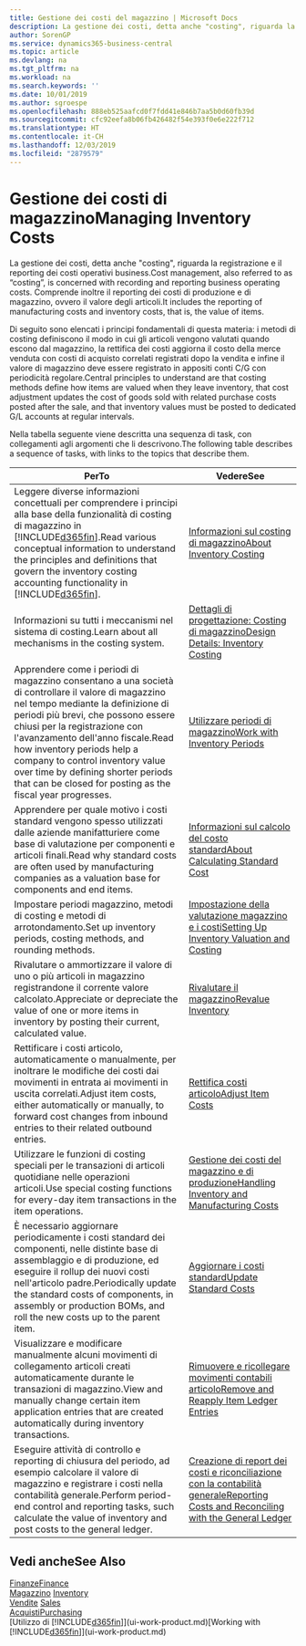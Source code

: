 ```yaml
---
title: Gestione dei costi del magazzino | Microsoft Docs
description: La gestione dei costi, detta anche "costing", riguarda la registrazione e il reporting dei costi operativi business. Comprende inoltre il reporting dei costi di produzione e di magazzino, ovvero il valore degli articoli.
author: SorenGP
ms.service: dynamics365-business-central
ms.topic: article
ms.devlang: na
ms.tgt_pltfrm: na
ms.workload: na
ms.search.keywords: ''
ms.date: 10/01/2019
ms.author: sgroespe
ms.openlocfilehash: 888eb525aafcd0f7fdd41e846b7aa5b0d60fb39d
ms.sourcegitcommit: cfc92eefa8b06fb426482f54e393f0e6e222f712
ms.translationtype: HT
ms.contentlocale: it-CH
ms.lasthandoff: 12/03/2019
ms.locfileid: "2879579"
---
```

# <a name="managing-inventory-costs"></a><span data-ttu-id="2da9a-104">Gestione dei costi di magazzino</span><span class="sxs-lookup"><span data-stu-id="2da9a-104">Managing Inventory Costs</span></span>
<span data-ttu-id="2da9a-105">La gestione dei costi, detta anche "costing", riguarda la registrazione e il reporting dei costi operativi business.</span><span class="sxs-lookup"><span data-stu-id="2da9a-105">Cost management, also referred to as “costing”, is concerned with recording and reporting business operating costs.</span></span> <span data-ttu-id="2da9a-106">Comprende inoltre il reporting dei costi di produzione e di magazzino, ovvero il valore degli articoli.</span><span class="sxs-lookup"><span data-stu-id="2da9a-106">It includes the reporting of manufacturing costs and inventory costs, that is, the value of items.</span></span>   

<span data-ttu-id="2da9a-107">Di seguito sono elencati i principi fondamentali di questa materia: i metodi di costing definiscono il modo in cui gli articoli vengono valutati quando escono dal magazzino, la rettifica dei costi aggiorna il costo della merce venduta con costi di acquisto correlati registrati dopo la vendita e infine il valore di magazzino deve essere registrato in appositi conti C/G con periodicità regolare.</span><span class="sxs-lookup"><span data-stu-id="2da9a-107">Central principles to understand are that costing methods define how items are valued when they leave inventory, that cost adjustment updates the cost of goods sold with related purchase costs posted after the sale, and that inventory values must be posted to dedicated G/L accounts at regular intervals.</span></span>

<span data-ttu-id="2da9a-108">Nella tabella seguente viene descritta una sequenza di task, con collegamenti agli argomenti che li descrivono.</span><span class="sxs-lookup"><span data-stu-id="2da9a-108">The following table describes a sequence of tasks, with links to the topics that describe them.</span></span>

|<span data-ttu-id="2da9a-109">**Per**</span><span class="sxs-lookup"><span data-stu-id="2da9a-109">**To**</span></span>|<span data-ttu-id="2da9a-110">**Vedere**</span><span class="sxs-lookup"><span data-stu-id="2da9a-110">**See**</span></span>|  
|------------|-------------|  
|<span data-ttu-id="2da9a-111">Leggere diverse informazioni concettuali per comprendere i principi alla base della funzionalità di costing di magazzino in [!INCLUDE[d365fin](includes/d365fin_md.md)].</span><span class="sxs-lookup"><span data-stu-id="2da9a-111">Read various conceptual information to understand the principles and definitions that govern the inventory costing accounting functionality in [!INCLUDE[d365fin](includes/d365fin_md.md)].</span></span>|[<span data-ttu-id="2da9a-112">Informazioni sul costing di magazzino</span><span class="sxs-lookup"><span data-stu-id="2da9a-112">About Inventory Costing</span></span>](finance-learn-about-costing.md)|  
|<span data-ttu-id="2da9a-113">Informazioni su tutti i meccanismi nel sistema di costing.</span><span class="sxs-lookup"><span data-stu-id="2da9a-113">Learn about all mechanisms in the costing system.</span></span>|[<span data-ttu-id="2da9a-114">Dettagli di progettazione: Costing di magazzino</span><span class="sxs-lookup"><span data-stu-id="2da9a-114">Design Details: Inventory Costing</span></span>](design-details-inventory-costing.md)|
|<span data-ttu-id="2da9a-115">Apprendere come i periodi di magazzino consentano a una società di controllare il valore di magazzino nel tempo mediante la definizione di periodi più brevi, che possono essere chiusi per la registrazione con l'avanzamento dell'anno fiscale.</span><span class="sxs-lookup"><span data-stu-id="2da9a-115">Read how inventory periods help a company to control inventory value over time by defining shorter periods that can be closed for posting as the fiscal year progresses.</span></span>|[<span data-ttu-id="2da9a-116">Utilizzare periodi di magazzino</span><span class="sxs-lookup"><span data-stu-id="2da9a-116">Work with Inventory Periods</span></span>](finance-how-to-work-with-inventory-periods.md)|
|<span data-ttu-id="2da9a-117">Apprendere per quale motivo i costi standard vengono spesso utilizzati dalle aziende manifatturiere come base di valutazione per componenti e articoli finali.</span><span class="sxs-lookup"><span data-stu-id="2da9a-117">Read why standard costs are often used by manufacturing companies as a valuation base for components and end items.</span></span>|[<span data-ttu-id="2da9a-118">Informazioni sul calcolo del costo standard</span><span class="sxs-lookup"><span data-stu-id="2da9a-118">About Calculating Standard Cost</span></span>](finance-about-calculating-standard-cost.md)|
|<span data-ttu-id="2da9a-119">Impostare periodi magazzino, metodi di costing e metodi di arrotondamento.</span><span class="sxs-lookup"><span data-stu-id="2da9a-119">Set up inventory periods, costing methods, and rounding methods.</span></span>|[<span data-ttu-id="2da9a-120">Impostazione della valutazione magazzino e i costi</span><span class="sxs-lookup"><span data-stu-id="2da9a-120">Setting Up Inventory Valuation and Costing</span></span>](finance-set-up-inventory-valuation-and-costing.md)|
|<span data-ttu-id="2da9a-121">Rivalutare o ammortizzare il valore di uno o più articoli in magazzino registrandone il corrente valore calcolato.</span><span class="sxs-lookup"><span data-stu-id="2da9a-121">Appreciate or depreciate the value of one or more items in inventory by posting their current, calculated value.</span></span>|[<span data-ttu-id="2da9a-122">Rivalutare il magazzino</span><span class="sxs-lookup"><span data-stu-id="2da9a-122">Revalue Inventory</span></span>](inventory-how-revalue-inventory.md)|
|<span data-ttu-id="2da9a-123">Rettificare i costi articolo, automaticamente o manualmente, per inoltrare le modifiche dei costi dai movimenti in entrata ai movimenti in uscita correlati.</span><span class="sxs-lookup"><span data-stu-id="2da9a-123">Adjust item costs, either automatically or manually, to forward cost changes from inbound entries to their related outbound entries.</span></span>|[<span data-ttu-id="2da9a-124">Rettifica costi articolo</span><span class="sxs-lookup"><span data-stu-id="2da9a-124">Adjust Item Costs</span></span>](inventory-how-adjust-item-costs.md)|
|<span data-ttu-id="2da9a-125">Utilizzare le funzioni di costing speciali per le transazioni di articoli quotidiane nelle operazioni articoli.</span><span class="sxs-lookup"><span data-stu-id="2da9a-125">Use special costing functions for every-day item transactions in the item operations.</span></span>|[<span data-ttu-id="2da9a-126">Gestione dei costi del magazzino e di produzione</span><span class="sxs-lookup"><span data-stu-id="2da9a-126">Handling Inventory and Manufacturing Costs</span></span>](finance-handle-inventory-and-manufacturing-costs.md)|  
|<span data-ttu-id="2da9a-127">È necessario aggiornare periodicamente i costi standard dei componenti, nelle distinte base di assemblaggio e di produzione, ed eseguire il rollup dei nuovi costi nell'articolo padre.</span><span class="sxs-lookup"><span data-stu-id="2da9a-127">Periodically update the standard costs of components, in assembly or production BOMs, and roll the new costs up to the parent item.</span></span>|[<span data-ttu-id="2da9a-128">Aggiornare i costi standard</span><span class="sxs-lookup"><span data-stu-id="2da9a-128">Update Standard Costs</span></span>](finance-how-to-update-standard-costs.md)|
|<span data-ttu-id="2da9a-129">Visualizzare e modificare manualmente alcuni movimenti di collegamento articoli creati automaticamente durante le transazioni di magazzino.</span><span class="sxs-lookup"><span data-stu-id="2da9a-129">View and manually change certain item application entries that are created automatically during inventory transactions.</span></span>|[<span data-ttu-id="2da9a-130">Rimuovere e ricollegare movimenti contabili articolo</span><span class="sxs-lookup"><span data-stu-id="2da9a-130">Remove and Reapply Item Ledger Entries</span></span>](finance-how-to-remove-and-reapply-item-entries.md)|
|<span data-ttu-id="2da9a-131">Eseguire attività di controllo e reporting di chiusura del periodo, ad esempio calcolare il valore di magazzino e registrare i costi nella contabilità generale.</span><span class="sxs-lookup"><span data-stu-id="2da9a-131">Perform period-end control and reporting tasks, such calculate the value of inventory and post costs to the general ledger.</span></span>|[<span data-ttu-id="2da9a-132">Creazione di report dei costi e riconciliazione con la contabilità generale</span><span class="sxs-lookup"><span data-stu-id="2da9a-132">Reporting Costs and Reconciling with the General Ledger</span></span>](finance-report-costs-and-reconcile-with-the-general-ledger.md)|

## <a name="see-also"></a><span data-ttu-id="2da9a-133">Vedi anche</span><span class="sxs-lookup"><span data-stu-id="2da9a-133">See Also</span></span>  
 [<span data-ttu-id="2da9a-134">Finanze</span><span class="sxs-lookup"><span data-stu-id="2da9a-134">Finance</span></span>](finance.md)  
 <span data-ttu-id="2da9a-135">[Magazzino](inventory-manage-inventory.md) </span><span class="sxs-lookup"><span data-stu-id="2da9a-135">[Inventory](inventory-manage-inventory.md) </span></span>  
 <span data-ttu-id="2da9a-136">[Vendite](sales-manage-sales.md) </span><span class="sxs-lookup"><span data-stu-id="2da9a-136">[Sales](sales-manage-sales.md) </span></span>  
 [<span data-ttu-id="2da9a-137">Acquisti</span><span class="sxs-lookup"><span data-stu-id="2da9a-137">Purchasing</span></span>](purchasing-manage-purchasing.md)  
 <span data-ttu-id="2da9a-138">[Utilizzo di [!INCLUDE[d365fin](includes/d365fin_md.md)]](ui-work-product.md)</span><span class="sxs-lookup"><span data-stu-id="2da9a-138">[Working with [!INCLUDE[d365fin](includes/d365fin_md.md)]](ui-work-product.md)</span></span>

